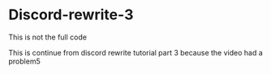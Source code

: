 # Discord-rewrite-3
This is not the full code

This is continue from discord rewrite tutorial part 3 because the video had a problem5
